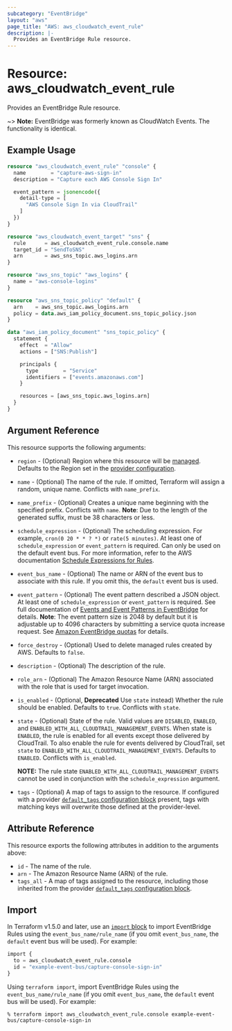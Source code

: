 ```yaml
---
subcategory: "EventBridge"
layout: "aws"
page_title: "AWS: aws_cloudwatch_event_rule"
description: |-
  Provides an EventBridge Rule resource.
---
```


# Resource: aws_cloudwatch_event_rule

Provides an EventBridge Rule resource.

~> **Note:** EventBridge was formerly known as CloudWatch Events. The functionality is identical.

## Example Usage

```terraform
resource "aws_cloudwatch_event_rule" "console" {
  name        = "capture-aws-sign-in"
  description = "Capture each AWS Console Sign In"

  event_pattern = jsonencode({
    detail-type = [
      "AWS Console Sign In via CloudTrail"
    ]
  })
}

resource "aws_cloudwatch_event_target" "sns" {
  rule      = aws_cloudwatch_event_rule.console.name
  target_id = "SendToSNS"
  arn       = aws_sns_topic.aws_logins.arn
}

resource "aws_sns_topic" "aws_logins" {
  name = "aws-console-logins"
}

resource "aws_sns_topic_policy" "default" {
  arn    = aws_sns_topic.aws_logins.arn
  policy = data.aws_iam_policy_document.sns_topic_policy.json
}

data "aws_iam_policy_document" "sns_topic_policy" {
  statement {
    effect  = "Allow"
    actions = ["SNS:Publish"]

    principals {
      type        = "Service"
      identifiers = ["events.amazonaws.com"]
    }

    resources = [aws_sns_topic.aws_logins.arn]
  }
}
```

## Argument Reference

This resource supports the following arguments:

* `region` - (Optional) Region where this resource will be [managed](https://docs.aws.amazon.com/general/latest/gr/rande.html#regional-endpoints). Defaults to the Region set in the [provider configuration](https://registry.terraform.io/providers/hashicorp/aws/latest/docs#aws-configuration-reference).
* `name` - (Optional) The name of the rule. If omitted, Terraform will assign a random, unique name. Conflicts with `name_prefix`.
* `name_prefix` - (Optional) Creates a unique name beginning with the specified prefix. Conflicts with `name`. **Note**: Due to the length of the generated suffix, must be 38 characters or less.
* `schedule_expression` - (Optional) The scheduling expression. For example, `cron(0 20 * * ? *)` or `rate(5 minutes)`. At least one of `schedule_expression` or `event_pattern` is required. Can only be used on the default event bus. For more information, refer to the AWS documentation [Schedule Expressions for Rules](https://docs.aws.amazon.com/AmazonCloudWatch/latest/events/ScheduledEvents.html).
* `event_bus_name` - (Optional) The name or ARN of the event bus to associate with this rule.
  If you omit this, the `default` event bus is used.
* `event_pattern` - (Optional) The event pattern described a JSON object. At least one of `schedule_expression` or `event_pattern` is required. See full documentation of [Events and Event Patterns in EventBridge](https://docs.aws.amazon.com/eventbridge/latest/userguide/eventbridge-and-event-patterns.html) for details. **Note**: The event pattern size is 2048 by default but it is adjustable up to 4096 characters by submitting a service quota increase request. See [Amazon EventBridge quotas](https://docs.aws.amazon.com/eventbridge/latest/userguide/eb-quota.html) for details.
* `force_destroy` - (Optional) Used to delete managed rules created by AWS. Defaults to `false`.
* `description` - (Optional) The description of the rule.
* `role_arn` - (Optional) The Amazon Resource Name (ARN) associated with the role that is used for target invocation.
* `is_enabled` - (Optional, **Deprecated** Use `state` instead) Whether the rule should be enabled.
  Defaults to `true`.
  Conflicts with `state`.
* `state` - (Optional) State of the rule.
  Valid values are `DISABLED`, `ENABLED`, and `ENABLED_WITH_ALL_CLOUDTRAIL_MANAGEMENT_EVENTS`.
  When state is `ENABLED`, the rule is enabled for all events except those delivered by CloudTrail.
  To also enable the rule for events delivered by CloudTrail, set `state` to `ENABLED_WITH_ALL_CLOUDTRAIL_MANAGEMENT_EVENTS`.
  Defaults to `ENABLED`.
  Conflicts with `is_enabled`.

  **NOTE:** The rule state  `ENABLED_WITH_ALL_CLOUDTRAIL_MANAGEMENT_EVENTS` cannot be used in conjunction with the `schedule_expression` argument.
* `tags` - (Optional) A map of tags to assign to the resource. If configured with a provider [`default_tags` configuration block](https://registry.terraform.io/providers/hashicorp/aws/latest/docs#default_tags-configuration-block) present, tags with matching keys will overwrite those defined at the provider-level.

## Attribute Reference

This resource exports the following attributes in addition to the arguments above:

* `id` - The name of the rule.
* `arn` - The Amazon Resource Name (ARN) of the rule.
* `tags_all` - A map of tags assigned to the resource, including those inherited from the provider [`default_tags` configuration block](https://registry.terraform.io/providers/hashicorp/aws/latest/docs#default_tags-configuration-block).

## Import

In Terraform v1.5.0 and later, use an [`import` block](https://developer.hashicorp.com/terraform/language/import) to import EventBridge Rules using the `event_bus_name/rule_name` (if you omit `event_bus_name`, the `default` event bus will be used). For example:

```terraform
import {
  to = aws_cloudwatch_event_rule.console
  id = "example-event-bus/capture-console-sign-in"
}
```

Using `terraform import`, import EventBridge Rules using the `event_bus_name/rule_name` (if you omit `event_bus_name`, the `default` event bus will be used). For example:

```console
% terraform import aws_cloudwatch_event_rule.console example-event-bus/capture-console-sign-in
```
